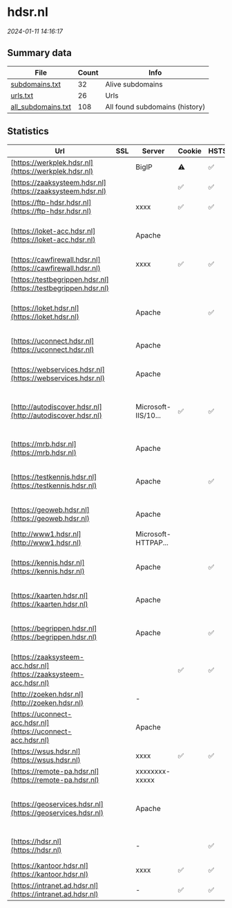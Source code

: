 # hdsr.nl
*2024-01-11 14:16:17*
## Summary data
| File       | Count | Info |
|------------|-------|------|
|[subdomains.txt](/data/hdsr.nl/subdomains.txt)|32|Alive subdomains|
|[urls.txt](/data/hdsr.nl/urls.txt)|26|Urls|
|[all_subdomains.txt](/data/hdsr.nl/all_subdomains.txt)|108|All found subdomains (history)|
## Statistics
| Url | SSL | Server | Cookie | HSTS | CSP | XFO | XXP | RP | Tech |Title |
|------------|-------|------|------|------|------|------|------|------|------|------|
|[https://werkplek.hdsr.nl](https://werkplek.hdsr.nl)| |BigIP|:warning: |:white_check_mark: | | :white_check_mark: | | :white_check_mark: |F5 BigIP||
|[https://zaaksysteem.hdsr.nl](https://zaaksysteem.hdsr.nl)| ||:white_check_mark: |:white_check_mark: | | :white_check_mark: | :white_check_mark: | :white_check_mark: |HSTS|Moved|
|[https://ftp-hdsr.hdsr.nl](https://ftp-hdsr.hdsr.nl)| |xxxx|:white_check_mark: |:white_check_mark: |:warning: | :white_check_mark: | :white_check_mark: | :white_check_mark: |HSTS Java|User Portal|
|[https://loket-acc.hdsr.nl](https://loket-acc.hdsr.nl)| |Apache| | | | | | :white_check_mark: |Apache HTTP Server HSTS|302 Found|
|[https://cawfirewall.hdsr.nl](https://cawfirewall.hdsr.nl)| |xxxx|:white_check_mark: |:white_check_mark: |:warning: | :white_check_mark: | :white_check_mark: | :white_check_mark: |HSTS Java|User Portal|
|[https://testbegrippen.hdsr.nl](https://testbegrippen.hdsr.nl)| || | | | | | :white_check_mark: |Basic||
|[https://loket.hdsr.nl](https://loket.hdsr.nl)| |Apache| |:white_check_mark: | :white_check_mark:| :white_check_mark: | :white_check_mark: | :white_check_mark: |Apache HTTP Server HSTS|302 Found|
|[https://uconnect.hdsr.nl](https://uconnect.hdsr.nl)| |Apache| | | | | | :white_check_mark: |Apache HTTP Server|403 Forbidden|
|[https://webservices.hdsr.nl](https://webservices.hdsr.nl)| |Apache| | | | | | :white_check_mark: |Apache HTTP Server|403 Forbidden|
|[http://autodiscover.hdsr.nl](http://autodiscover.hdsr.nl)| |Microsoft-IIS/10...|:white_check_mark: |:white_check_mark: | | :white_check_mark: | :white_check_mark: | :white_check_mark: |IIS:10.0 Microsoft ASP.NET Windows Server||
|[https://mrb.hdsr.nl](https://mrb.hdsr.nl)| |Apache| | | | | | :white_check_mark: |Apache HTTP Server|403 Forbidden|
|[https://testkennis.hdsr.nl](https://testkennis.hdsr.nl)| |Apache| |:white_check_mark: | | :white_check_mark: | | :white_check_mark: |Apache HTTP Server HSTS||
|[https://geoweb.hdsr.nl](https://geoweb.hdsr.nl)| |Apache| | | | | | :white_check_mark: |Apache HTTP Server|403 Forbidden|
|[http://www1.hdsr.nl](http://www1.hdsr.nl)| |Microsoft-HTTPAP...| | | | | | :white_check_mark: |Microsoft HTTPAPI:2.0|Not Found|
|[https://kennis.hdsr.nl](https://kennis.hdsr.nl)| |Apache| |:white_check_mark: | | :white_check_mark: | | :white_check_mark: |Apache HTTP Server HSTS||
|[https://kaarten.hdsr.nl](https://kaarten.hdsr.nl)| |Apache| | | | | | :white_check_mark: |Apache HTTP Server|403 Forbidden|
|[https://begrippen.hdsr.nl](https://begrippen.hdsr.nl)| |Apache| |:white_check_mark: | | :white_check_mark: | | :white_check_mark: |Apache HTTP Server HSTS||
|[https://zaaksysteem-acc.hdsr.nl](https://zaaksysteem-acc.hdsr.nl)| ||:white_check_mark: |:white_check_mark: | :white_check_mark:| :white_check_mark: | :white_check_mark: | :white_check_mark: |HSTS|Moved|
|[http://zoeken.hdsr.nl](http://zoeken.hdsr.nl)| |-| | | | | | :white_check_mark: |Microsoft ASP.NET:-|Document Moved|
|[https://uconnect-acc.hdsr.nl](https://uconnect-acc.hdsr.nl)| |Apache| | | | | | :white_check_mark: |Apache HTTP Server|403 Forbidden|
|[https://wsus.hdsr.nl](https://wsus.hdsr.nl)| |xxxx|:white_check_mark: |:white_check_mark: |:warning: | :white_check_mark: | :white_check_mark: | :white_check_mark: |HSTS Java|User Portal|
|[https://remote-pa.hdsr.nl](https://remote-pa.hdsr.nl)| |xxxxxxxx-xxxxx| | | | | | :white_check_mark: |HSTS||
|[https://geoservices.hdsr.nl](https://geoservices.hdsr.nl)| |Apache| | | | | | :white_check_mark: |Apache HTTP Server Microsoft ASP.NET|IIS Windows Serv...|
|[https://hdsr.nl](https://hdsr.nl)| |-| |:white_check_mark: | :white_check_mark:| :white_check_mark: | :white_check_mark: | :white_check_mark: |HSTS Microsoft ASP.NET:-|Object moved|
|[https://kantoor.hdsr.nl](https://kantoor.hdsr.nl)| |xxxx|:white_check_mark: |:white_check_mark: |:warning: | :white_check_mark: | :white_check_mark: | :white_check_mark: |HSTS Java|User Portal|
|[https://intranet.ad.hdsr.nl](https://intranet.ad.hdsr.nl)| |-|:white_check_mark: |:white_check_mark: | | :white_check_mark: | :white_check_mark: | :white_check_mark: |Microsoft ASP.NET:-|Object moved|
